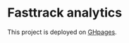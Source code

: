 # Fasttrack analytics

This project is deployed on [GHpages](https://multiparedes.github.io/fasttrack-analytics/).